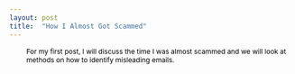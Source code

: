 ```yaml
---
layout: post
title:  "How I Almost Got Scammed"
---
```


<div style="padding-left: 30px; font-size: 12px; color: black;">

For my first post, I will discuss the time I was almost scammed and we will look at methods on how to identify misleading emails.

</div>
   


